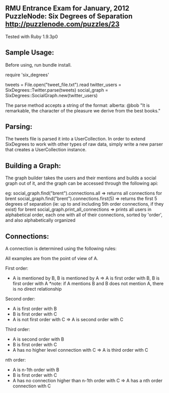 RMU Entrance Exam for January, 2012
PuzzleNode: Six Degrees of Separation
http://puzzlenode.com/puzzles/23
-------------------------------------
Tested with Ruby 1.9.3p0

Sample Usage:
--------------
Before using, run bundle install.

require 'six_degrees'

tweets        = File.open("tweet_file.txt").read
twitter_users = SixDegrees::Twitter.parse(tweets)
social_graph  = SixDegrees::SocialGraph.new(twitter_users)

The parse method accepts a string of the format:
  alberta: @bob "It is remarkable, the character of the pleasure we derive from the best books."

Parsing:
--------------
The tweets file is parsed it into a UserCollection. In order to extend SixDegrees to work with 
other types of raw data, simply write a new parser that creates a UserCollection instance.

Building a Graph:
------------------
The graph builder takes the users and their mentions and builds a social graph
out of it, and the graph can be accessed through the following api:

  eg: social_graph.find("brent").connections.all
    => returns all connections for brent
  social_graph.find("brent").connections.first(5)
    => returns the first 5 degrees of separation (ie: up to and including 5th order connections, if they exist) for brent
  social_graph.print_all_connections
    => prints all users in alphabetical order, each one with all of their connections, sorted by 'order', and also alphabetically organized

Connections:
------------
A connection is determined using the following rules:

All examples are from the point of view of A.

First order:
  - A is mentioned by B, B is mentioned by A
  => A is first order with B, B is first order with A
  *note: if A mentions B and B does not mention A, there is no direct relationship

Second order:
  - A is first order with B
  - B is first order with C
  - A is not first order with C
  => A is second order with C

Third order:
  - A is second order with B
  - B is first order with C
  - A has no higher level connection with C
  => A is third order with C

nth order:
  - A is n-1th order with B
  - B is first order with C
  - A has no connection higher than n-1th order with C
  => A has a nth order connection with C
